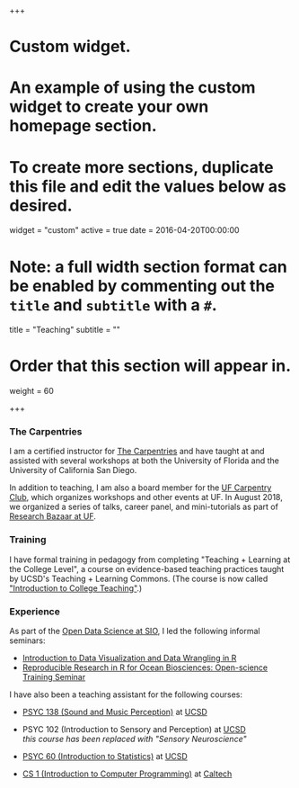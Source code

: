 +++
# Custom widget.
# An example of using the custom widget to create your own homepage section.
# To create more sections, duplicate this file and edit the values below as desired.
widget = "custom"
active = true
date = 2016-04-20T00:00:00

# Note: a full width section format can be enabled by commenting out the `title` and `subtitle` with a `#`.
title = "Teaching"
subtitle = ""

# Order that this section will appear in.
weight = 60

+++

### The Carpentries

I am a certified instructor for [The Carpentries](https://carpentries.org/) and have taught at and assisted with several workshops at both the University of Florida and the University of California San Diego.

In addition to teaching, I am also a board member for the [UF Carpentry Club](https://uf-carpentry.org/), which organizes workshops and other events at UF. In August 2018, we organized a series of talks, career panel, and mini-tutorials as part of [Research Bazaar at UF](https://uf-carpentry.github.io/resbaz2018/gainesville/).

### Training

I have formal training in pedagogy from completing "Teaching + Learning at the College Level", a course on evidence-based teaching practices taught by UCSD's Teaching + Learning Commons. (The course is now called ["Introduction to College Teaching"](https://commons.ucsd.edu/educators/future-faculty-programs/introduction-to-college-teaching.html).)

### Experience

As part of the [Open Data Science at SIO](https://open-data-science-at-sio.github.io/), I led the following informal seminars:

* [Introduction to Data Visualization and Data Wrangling in R](https://github.com/Open-Data-Science-at-SIO/Intro-Data-Viz-Winter-2017)
* [Reproducible Research in R for Ocean Biosciences: Open-science Training Seminar](https://github.com/Open-Data-Science-at-SIO/RRROBOTS)

I have also been a teaching assistant for the following courses:

* [PSYC 138 (Sound and Music Perception)](http://www.psychology.ucsd.edu/undergraduate-program/courses/index.html) at [UCSD](http://www.ucsd.edu)
* PSYC 102 (Introduction to Sensory and Perception) at [UCSD](http://www.ucsd.edu)<br />*this course has been replaced with "Sensory Neuroscience"*
  
* [PSYC 60 (Introduction to Statistics)](http://www.psychology.ucsd.edu/undergraduate-program/courses/index.html) at [UCSD](http://www.ucsd.edu)
* [CS 1 (Introduction to Computer Programming)](http://www.cms.caltech.edu/academics/course_desc#cs) at [Caltech](http://www.caltech.edu) 